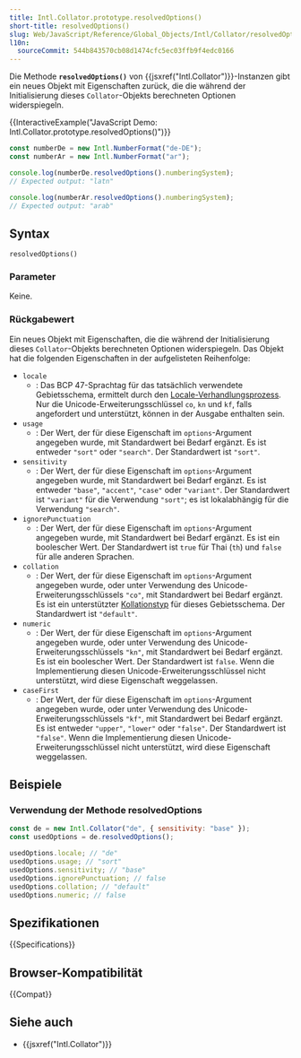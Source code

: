```yaml
---
title: Intl.Collator.prototype.resolvedOptions()
short-title: resolvedOptions()
slug: Web/JavaScript/Reference/Global_Objects/Intl/Collator/resolvedOptions
l10n:
  sourceCommit: 544b843570cb08d1474cfc5ec03ffb9f4edc0166
---
```


Die Methode **`resolvedOptions()`** von {{jsxref("Intl.Collator")}}-Instanzen gibt ein neues Objekt mit Eigenschaften zurück, die die während der Initialisierung dieses `Collator`-Objekts berechneten Optionen widerspiegeln.

{{InteractiveExample("JavaScript Demo: Intl.Collator.prototype.resolvedOptions()")}}

```js interactive-example
const numberDe = new Intl.NumberFormat("de-DE");
const numberAr = new Intl.NumberFormat("ar");

console.log(numberDe.resolvedOptions().numberingSystem);
// Expected output: "latn"

console.log(numberAr.resolvedOptions().numberingSystem);
// Expected output: "arab"
```

## Syntax

```js-nolint
resolvedOptions()
```

### Parameter

Keine.

### Rückgabewert

Ein neues Objekt mit Eigenschaften, die die während der Initialisierung dieses `Collator`-Objekts berechneten Optionen widerspiegeln. Das Objekt hat die folgenden Eigenschaften in der aufgelisteten Reihenfolge:

- `locale`
  - : Das BCP 47-Sprachtag für das tatsächlich verwendete Gebietsschema, ermittelt durch den [Locale-Verhandlungsprozess](/de/docs/Web/JavaScript/Reference/Global_Objects/Intl#locale_identification_and_negotiation). Nur die Unicode-Erweiterungsschlüssel `co`, `kn` und `kf`, falls angefordert und unterstützt, können in der Ausgabe enthalten sein.
- `usage`
  - : Der Wert, der für diese Eigenschaft im `options`-Argument angegeben wurde, mit Standardwert bei Bedarf ergänzt. Es ist entweder `"sort"` oder `"search"`. Der Standardwert ist `"sort"`.
- `sensitivity`
  - : Der Wert, der für diese Eigenschaft im `options`-Argument angegeben wurde, mit Standardwert bei Bedarf ergänzt. Es ist entweder `"base"`, `"accent"`, `"case"` oder `"variant"`. Der Standardwert ist `"variant"` für die Verwendung `"sort"`; es ist lokalabhängig für die Verwendung `"search"`.
- `ignorePunctuation`
  - : Der Wert, der für diese Eigenschaft im `options`-Argument angegeben wurde, mit Standardwert bei Bedarf ergänzt. Es ist ein boolescher Wert. Der Standardwert ist `true` für Thai (`th`) und `false` für alle anderen Sprachen.
- `collation`
  - : Der Wert, der für diese Eigenschaft im `options`-Argument angegeben wurde, oder unter Verwendung des Unicode-Erweiterungsschlüssels `"co"`, mit Standardwert bei Bedarf ergänzt. Es ist ein unterstützter [Kollationstyp](/de/docs/Web/JavaScript/Reference/Global_Objects/Intl/supportedValuesOf#supported_collation_types) für dieses Gebietsschema. Der Standardwert ist `"default"`.
- `numeric`
  - : Der Wert, der für diese Eigenschaft im `options`-Argument angegeben wurde, oder unter Verwendung des Unicode-Erweiterungsschlüssels `"kn"`, mit Standardwert bei Bedarf ergänzt. Es ist ein boolescher Wert. Der Standardwert ist `false`. Wenn die Implementierung diesen Unicode-Erweiterungsschlüssel nicht unterstützt, wird diese Eigenschaft weggelassen.
- `caseFirst`
  - : Der Wert, der für diese Eigenschaft im `options`-Argument angegeben wurde, oder unter Verwendung des Unicode-Erweiterungsschlüssels `"kf"`, mit Standardwert bei Bedarf ergänzt. Es ist entweder `"upper"`, `"lower"` oder `"false"`. Der Standardwert ist `"false"`. Wenn die Implementierung diesen Unicode-Erweiterungsschlüssel nicht unterstützt, wird diese Eigenschaft weggelassen.

## Beispiele

### Verwendung der Methode resolvedOptions

```js
const de = new Intl.Collator("de", { sensitivity: "base" });
const usedOptions = de.resolvedOptions();

usedOptions.locale; // "de"
usedOptions.usage; // "sort"
usedOptions.sensitivity; // "base"
usedOptions.ignorePunctuation; // false
usedOptions.collation; // "default"
usedOptions.numeric; // false
```

## Spezifikationen

{{Specifications}}

## Browser-Kompatibilität

{{Compat}}

## Siehe auch

- {{jsxref("Intl.Collator")}}
